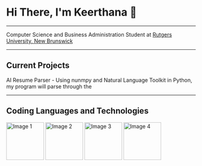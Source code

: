 # Hi There, I'm Keerthana 👋

<hr>
Computer Science and Business Administration Student at <a href="https://newbrunswick.rutgers.edu/"> Rutgers University, New Brunswick </a>
<hr>

## Current Projects
AI Resume Parser - Using nunmpy and Natural Language Toolkit in Python, my program will parse through the 

<hr>

<style>
  .custom-image {
    width: 100px;
    height: 100px;
  }
</style>

## Coding Languages and Technologies
<img src="https://github.com/ktalla/ktalla/assets/70788915/92fddad0-30b3-4574-bcaa-a7dc5d615ab4" alt="Image 1" class="custom-image"> <img src="https://github.com/ktalla/ktalla/assets/70788915/87377a07-662b-40bd-ae11-86d120c08f16" alt="Image 2" class="custom-image"> <img src="https://github.com/ktalla/ktalla/assets/70788915/f1d3a6a3-d264-470c-aacc-f61378d57512" alt="Image 3" class="custom-image"> <img src="https://github.com/ktalla/ktalla/assets/70788915/7e3b939b-2cb3-44b8-b696-6e66bd0c556b" alt="Image 4" class="custom-image">





